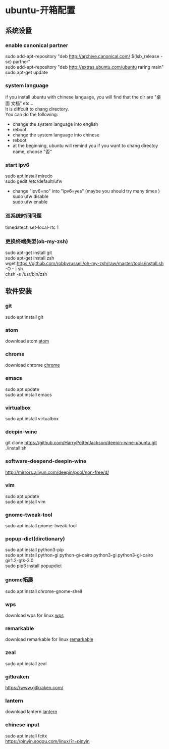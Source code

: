 # ubuntu-开箱配置
## 系统设置
### enable canonical partner
sudo add-apt-repository "deb http://archive.canonical.com/ $(lsb_release -sc) partner"<br>
sudo add-apt-repository "deb http://extras.ubuntu.com/ubuntu raring main"<br>
sudo apt-get update<br>
### system language
if you install ubuntu with chinese language, you will find that the dir are "桌面 文档” etc...   
It is diffcult to chang directory.    
You can do the following:     
* change the system language into english     
* reboot    
* change the system language into chinese    
* reboot     
* at the beginning, ubuntu will remind you if you want to chang directoy name, choose "否“    
### start ipv6
sudo apt install miredo    
sudo gedit /etc/default/ufw   
* change "ipv6=no" into "ipv6=yes" (maybe you should try many times )    
sudo ufw disable     
sudo ufw enable    
### 双系统时间问题
timedatectl set-local-rtc 1   
### 更换终端类型(ob-my-zsh)
sudo apt-get install git    
sudo apt-get install zsh    
wget https://github.com/robbyrussell/oh-my-zsh/raw/master/tools/install.sh -O - | sh     
chsh -s /usr/bin/zsh    


## 软件安装
### git
sudo apt install git
### atom
download atom  [atom](https://atom.io/ "atom")     
### chrome
download chrome [chrome](https://www.chrome64bit.com/index.php/google-chrome-64-bit-for-linux "chrome")     
### emacs
sudo apt update         
sudo apt install emacs  
### virtualbox
sudo apt install virtualbox 
### deepin-wine
git clone https://github.com/HarryPotterJackson/deepin-wine-ubuntu.git    
./install.sh
### software-deepend-deepin-wine
http://mirrors.aliyun.com/deepin/pool/non-free/d/     
### vim
sudo apt update    
sudo apt install vim    
### gnome-tweak-tool
sudo apt install gnome-tweak-tool     
### popup-dict(dirctionary)
sudo apt install python3-pip   
sudo apt install python-gi python-gi-cairo python3-gi python3-gi-cairo gir1.2-gtk-3.0      
sudo pip3 install popupdict    
### gnome拓展
sudo apt install chrome-gnome-shell
### wps
download wps for linux [wps](http://community.wps.cn/download/ "wps_for_linux")   
### remarkable
download remarkable for linux [remarkable](http://remarkableapp.github.io/ "remarkable")   
### zeal
sudo apt install zeal     
### gitkraken
https://www.gitkraken.com/
### lantern
download lantern [lantern](https://github.com/HarryPotterJackson/lantern "lantern for linux")    
### chinese input
sudo apt install fcitx     
https://pinyin.sogou.com/linux/?r=pinyin       
